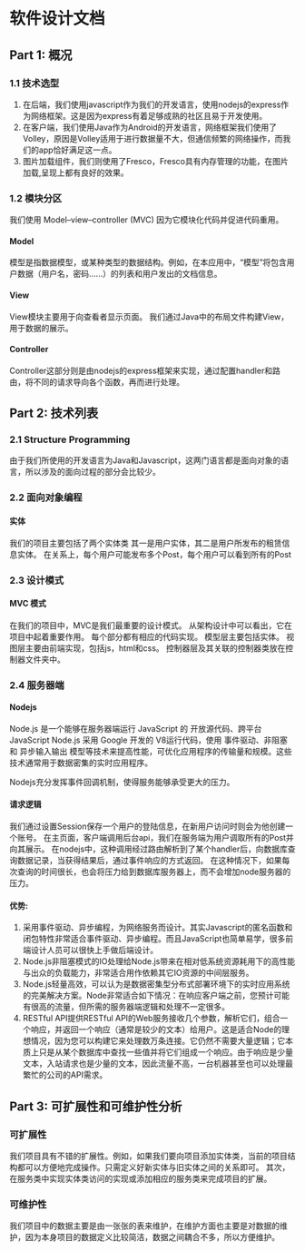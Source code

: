# 软件设计文档

## Part 1: 概况

### 1.1 技术选型
1. 在后端，我们使用javascript作为我们的开发语言，使用nodejs的express作为网络框架。这是因为express有着足够成熟的社区且易于开发使用。
2. 在客户端，我们使用Java作为Android的开发语言，网络框架我们使用了Volley，原因是Volley适用于进行数据量不大，但通信频繁的网络操作，而我们的app恰好满足这一点。
3. 图片加载组件，我们则使用了Fresco，Fresco具有内存管理的功能，在图片加载,呈现上都有良好的效果。


### 1.2 模块分区
我们使用 Model–view–controller (MVC) 因为它模块化代码并促进代码重用。

#### Model
模型是指数据模型，或某种类型的数据结构。例如，在本应用中，“模型”将包含用户数据（用户名，密码......）的列表和用户发出的文档信息。

#### View
View模块主要用于向查看者显示页面。
我们通过Java中的布局文件构建View，用于数据的展示。

#### Controller
Controller这部分则是由nodejs的express框架来实现，通过配置handler和路由，将不同的请求导向各个函数，再而进行处理。

## Part 2: 技术列表
### 2.1 Structure Programming
由于我们所使用的开发语言为Java和Javascript，这两门语言都是面向对象的语言，所以涉及的面向过程的部分会比较少。

### 2.2 面向对象编程
#### 实体
我们的项目主要包括了两个实体类
其一是用户实体，其二是用户所发布的租赁信息实体。
在关系上，每个用户可能发布多个Post，每个用户可以看到所有的Post

### 2.3 设计模式
#### MVC 模式

在我们的项目中，MVC是我们最重要的设计模式。
从架构设计中可以看出，它在项目中起着重要作用。
每个部分都有相应的代码实现。
模型层主要包括实体。
视图层主要由前端实现，包括js，html和css。
控制器层及其关联的控制器类放在控制器文件夹中。


### 2.4 服务器端
#### Nodejs
Node.js 是一个能够在服务器端运行 JavaScript 的 开放源代码、跨平台 JavaScript Node.js 采用 Google 开发的 V8运行代码，使用 事件驱动、非阻塞 和 异步输入输出 模型等技术来提高性能，可优化应用程序的传输量和规模。这些技术通常用于数据密集的实时应用程序。

Nodejs充分发挥事件回调机制，使得服务能够承受更大的压力。


#### 请求逻辑
我们通过设置Session保存一个用户的登陆信息，在新用户访问时则会为他创建一个账号。
在主页面，客户端调用后台api，我们在服务端为用户调取所有的Post并向其展示。
在nodejs中，这种调用经过路由解析到了某个handler后，向数据库查询数据记录，当获得结果后，通过事件响应的方式返回。
在这种情况下，如果每次查询的时间很长，也会将压力给到数据库服务器上，而不会增加node服务器的压力。

#### 优势:
1. 采用事件驱动、异步编程，为网络服务而设计。其实Javascript的匿名函数和闭包特性非常适合事件驱动、异步编程。而且JavaScript也简单易学，很多前端设计人员可以很快上手做后端设计。  
2. Node.js非阻塞模式的IO处理给Node.js带来在相对低系统资源耗用下的高性能与出众的负载能力，非常适合用作依赖其它IO资源的中间层服务。
3. Node.js轻量高效，可以认为是数据密集型分布式部署环境下的实时应用系统的完美解决方案。Node非常适合如下情况：在响应客户端之前，您预计可能有很高的流量，但所需的服务器端逻辑和处理不一定很多。
4. RESTful API提供RESTful API的Web服务接收几个参数，解析它们，组合一个响应，并返回一个响应（通常是较少的文本）给用户。这是适合Node的理想情况，因为您可以构建它来处理数万条连接。它仍然不需要大量逻辑；它本质上只是从某个数据库中查找一些值并将它们组成一个响应。由于响应是少量文本，入站请求也是少量的文本，因此流量不高，一台机器甚至也可以处理最繁忙的公司的API需求。

## Part 3: 可扩展性和可维护性分析
### 可扩展性
我们项目具有不错的扩展性。例如，如果我们要向项目添加实体类，当前的项目结构都可以方便地完成操作。只需定义好新实体与旧实体之间的关系即可。
其次，在服务类中实现实体类访问的实现或添加相应的服务类来完成项目的扩展。

### 可维护性
我们项目中的数据主要是由一张张的表来维护，在维护方面也主要是对数据的维护，因为本身项目的数据定义比较简洁，数据之间耦合不多，所以方便维护。

	
